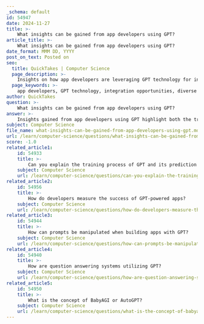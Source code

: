```yaml
---
_schema: default
id: 54947
date: 2024-11-27
title: >-
    What insights can be gained from app developers using GPT?
article_title: >-
    What insights can be gained from app developers using GPT?
date_format: MMM DD, YYYY
post_on_text: Posted on
seo:
  title: QuickTakes | Computer Science
  page_description: >-
    Insights on how app developers are leveraging GPT technology for innovation, the challenges they face, and the potential for diverse applications across various industries.
  page_keywords: >-
    app developers, GPT technology, integration opportunities, diverse applications, content automation, real-world usage, challenges, data privacy, ethical concerns, AI biases, community collaboration, hands-on experience, future trends, innovation, user experience
author: QuickTakes
question: >-
    What insights can be gained from app developers using GPT?
answer: >-
    Insights gained from app developers using GPT highlight both the transformative potential and the challenges associated with integrating large language models into applications. Here are some key takeaways:\n\n1. **Opportunities for Integration**: Many developers view the advent of GPT technology as an opportunity to enhance their applications. By integrating GPT models, developers can automate content generation, improve user interaction, and streamline workflows. For instance, GPT can generate articles, summaries, and other written content, significantly reducing the time and effort required by human authors.\n\n2. **Diverse Applications**: Developers are leveraging GPT in various sectors, including healthcare, where it can assist in generating medical reports and providing diagnosis suggestions. The versatility of GPT models allows for applications in chatbots, question-answering systems, and creativity apps, showcasing their broad utility across industries.\n\n3. **Real-World Usage**: Since the launch of the OpenAI API, over 300 applications have been built using GPT-3, with developers generating an average of 4.5 billion words per day. This indicates a robust interest and reliance on GPT technology for real-time content creation and user engagement.\n\n4. **Challenges and Limitations**: Despite the advantages, developers face challenges such as data privacy, ethical concerns, and biases in AI-generated content. These issues necessitate careful consideration and management to ensure responsible use of GPT technology.\n\n5. **Community and Collaboration**: Developers are encouraged to share insights and experiences, which can lead to innovative uses of GPT. Collaborative efforts can help streamline workflows and uncover new applications for AI-powered tools.\n\n6. **Hands-On Experience**: Engaging directly with tools like the ChatGPT store and app builder is essential for developers to fully understand their capabilities. This hands-on approach allows developers to create applications using text-based prompts, making the development process more accessible.\n\n7. **Future Trends**: The trajectory of GPT models suggests exciting trends and innovations in app development. As developers continue to experiment with these technologies, new possibilities for enhancing user experience and functionality are likely to emerge.\n\nIn summary, app developers using GPT are discovering a wealth of opportunities for innovation while navigating the complexities of ethical and practical challenges. The ongoing exchange of knowledge and experiences within the developer community is crucial for maximizing the potential of GPT in app development.
subject: Computer Science
file_name: what-insights-can-be-gained-from-app-developers-using-gpt.md
url: /learn/computer-science/questions/what-insights-can-be-gained-from-app-developers-using-gpt
score: -1.0
related_article1:
    id: 54933
    title: >-
        Can you explain the training process of GPT and its prediction capabilities?
    subject: Computer Science
    url: /learn/computer-science/questions/can-you-explain-the-training-process-of-gpt-and-its-prediction-capabilities
related_article2:
    id: 54956
    title: >-
        How do developers measure the success of GPT-powered apps?
    subject: Computer Science
    url: /learn/computer-science/questions/how-do-developers-measure-the-success-of-gptpowered-apps
related_article3:
    id: 54944
    title: >-
        How can prompts be manipulated when building apps with GPT?
    subject: Computer Science
    url: /learn/computer-science/questions/how-can-prompts-be-manipulated-when-building-apps-with-gpt
related_article4:
    id: 54940
    title: >-
        How are question answering systems utilizing GPT?
    subject: Computer Science
    url: /learn/computer-science/questions/how-are-question-answering-systems-utilizing-gpt
related_article5:
    id: 54950
    title: >-
        What is the concept of BabyAGI or AutoGPT?
    subject: Computer Science
    url: /learn/computer-science/questions/what-is-the-concept-of-babyagi-or-autogpt
---
```


&nbsp;